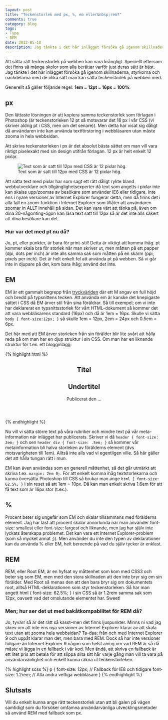 ```yaml
---
layout: post
title: "Teckenstorlek med px, %, em eller&nbsp;rem?"
comments: true
category: blog
tags:
- Type
- REM
date: 2012-05-18
description: Jag tänkte i det här inlägget försöka gå igenom skillnaderna, styrkorna och nackdelarna med de olika sätt man kan sätta teckenstorlek på webben med.
---
```


Att sätta rätt teckenstorlek på webben kan vara krångligt.  Speciellt eftersom det finns så många skolor som alla berättar varför just deras sätt är bäst. Jag tänkte i det här inlägget försöka gå igenom skillnaderna, styrkorna och nackdelarna med de olika sätt man kan sätta teckenstorlek på webben med.

Generellt så gäller följande regel: **1em = 12pt = 16px = 100%**.

## px

Den lättaste lösningen är att kopiera samma teckenstorlek som förlagan i Photoshop (är teckenstorleken 12 pt så motsvarar det 16 px i vår CSS (vi skriver aldrig pt i CSS, men om det senare)). Men detta har visat sig dåligt då användaren inte kan använda textförstoring i webbläsaren utan måste zooma in hela webbsidan.

Att skriva teckenstorleken i px är det absolut bästa sättet om man vill vara riktigt pixelexakt med sin design utifrån förlagan. 12 px är helt enkelt 12 pixlar.

<figure class="caption">
  <img data-src="/img/12px.jpg" alt="Text som är satt till 12px med CSS är 12 pixlar hög.">
  <figcaption>Text som är satt till 12px med CSS är 12 pixlar hög.</figcaption>
</figure>

Att sätta text med pixlar har som sagt ett rätt dåligt rykte bland webbutvecklare och tillgänglighetsexperter då text som angetts i pixlar inte kan skalas upp/zoomas av besökare som använder IE6 eller tidigare. Inte ens i nyare versioner av Internet Explorer fungerar detta, men då finns det i alla fall en zoom-funktion i Internet Explorer som tillåter att användaren zoomar in ALLT innehåll på sidan. Det kan vara värt att tänka på, även om dina 20-någonting-ögon kan läsa text satt till 12px så är det inte alls säkert att dina besökare kan det.

### Hur var det med pt nu då?

Jo, pt, eller punkter, är bara för print-stil! Detta är viktigt att komma ihåg. pt kommer skala bra för storlek när man skriver ut, men måtten på ett papper (dpi, dots per inch) är inte alls samma sak som måtten på en skärm (ppi, pixels per inch). Det är helt enkelt fel att använda pt på webben. Så vi går inte in djupare på det, kom bara ihåg; använd det inte.

## EM

EM är ett gammalt begrepp från [tryckvärlden](http://en.wikipedia.org/wiki/Em_%28typography%29) där ett M angav en full höjd och bredd på typsnittens tecken. Att använda em är kanske det knepigaste sättet i CSS då EM ärver stil från sina föräldrar. Så till exempel; om vi inte har deklarerat en typsnittsstorlek för vårt HTML-dokument så kommer det att vara webbläsarens standard (16px) och då är 1em = 16px. Skulle vi sätta `body { font-size:12px; }` så skulle 1em = 12px, 2em = 24px och 0.5em = 6px.

Det här med att EM ärver storleken från sin förälder blir lite svårt att hålla reda på om man har en djup struktur i sin CSS. Om man har en liknande struktur för t.ex. ett blogginlägg:

{% highlight html %}
<article>
  <header>
    <hgroup>
      <h1>Titel</h1>
      <h2>Undertitel</h2>
    </hgroup>
    <div>
      <p>Publicerat den …</p>
    </div>
  </header>
  <div>
    <!-- Innehåll … -->
  </div>
</article>
{% endhighlight %}

Nu vill vi sätta större text på våra rubriker och mindre text på vår meta-information när inlägget har publicerats. Skriver vi då `header { font-size: 2em; }` och sen `header div { font-size: .5em; }` så kommer vår metainformation bli halva storleken av förälderns element (dvs motsvarigheten till 1em). Alltså inte alls vad vi egentligen ville. Så här gäller det att hålla tungan rätt i mun.

EM kan även användas som en generell måttenhet, så det går utmärkt att skriva t.ex. `margin: 2em 0;`. För att enkelt komma ihåg textstorlekarna och kunna översätta Photoshop till CSS så brukar man ange `html { font-size: 62.5%; }` i sin reset så att 1em = 10px. Då kan man enkelt skriva 1.6em för att få text som är 16px stor (t.ex.).

## %

Procent beter sig ungefär som EM och skalar tillsammans med förälderns element. Jag har läst att procent skalar annorlunda när man använder font-size: smallest eller font-size: largest och liknande, men jag har själv inte lyckats återskapa problemet. Det kan vara ett Internet Explorer-problem (som så mycket annat ;)). Men använder du inte den typen av deklarationer kan du använda % eller EM, helt beroende på vad du själv tycker är enklast.

## REM

REM, eller Root EM, är en hyfsat ny måttenhet som kom med CSS3 och beter sig som EM, men med den stora skillnaden att den inte bryr sig om sin förälder. Med Root så menas den att den bara bryr sig om dokumentets root, alltså HTML-deklarationen som styr teckenstorleken. Så har man angett html { font-size: 62.5%; } i sin CSS så är 1.2rem samma sak som 12px, oavsett vad det omslutande elementet har. Sweet!

### Men; hur ser det ut med bakåtkompabilitet för REM då?

Jo, tyvärr så är det rätt så kasst–men det finns ljuspunkter. Minns ni vad jag skrev om att inte ens nya versioner av Internet Explorer klarar av att skala text utan att zooma hela webbsidan? Ta-daa; från och med Internet Explorer 9 och uppåt klarar man det, men bara med REM. Dock så har inte versioner tidigare än Internet Explorer 9 någon som helst aning om vad REM är så då måste vi lägga in en fallback i vår kod. Men ändå, att skriva en fallback är ett litet pris att betala för att slippa slita sitt hår varje gång man vill ta vara på användarvänlighet och enkelt kunna räkna ut teckenstorleken.

{% highlight scss %}
p {
  font-size: 12px; // Fallback för IE8 och tidigare
  font-size: 1.2rem; // Alla andra vettiga webbläsare
}
{% endhighlight %}

## Slutsats

Vill du enkelt kunna ange rätt teckenstorlek utan att bli galen på vägen samtidigt som du försöker omfamna användarvänliga utvecklingsmetoder så använd REM med fallback som px.
